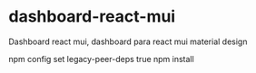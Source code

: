 # dashboard-react-mui
Dashboard react mui, dashboard para react mui material design


npm config set legacy-peer-deps true
npm install
